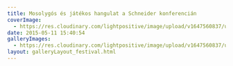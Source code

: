 ```yaml
---
title: Mosolygós és játékos hangulat a Schneider konferencián
coverImage:
  - https://res.cloudinary.com/lightpositive/image/upload/v1647560837/uploads/Mosolyg%C3%B3s%20%C3%A9s%20j%C3%A1t%C3%A9kos%20hangulat%20a%20Schneider%20konferenci%C3%A1n/Schneider-konf.jpg
date: 2015-05-11 15:40:54
galleryImages: 
  - https://res.cloudinary.com/lightpositive/image/upload/v1647560837/uploads/Mosolyg%C3%B3s%20%C3%A9s%20j%C3%A1t%C3%A9kos%20hangulat%20a%20Schneider%20konferenci%C3%A1n/Schneider-konf.jpg
layout: galleryLayout_festival.html
---
```

